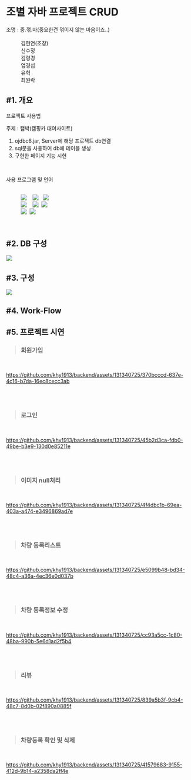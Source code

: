 
<h1>조별 자바 프로젝트 CRUD</h1>
<dl>
  <dt>조명 : 중.꺾.마(중요한건 꺾이지 않는 마음이죠..)</dt> <br>
  <dd>김현연(조장)</dd>
  <dd>신수정</dd>
  <dd>김령경</dd>
  <dd>엄경섭</dd>
  <dd>유혁</dd>
  <dd>최원락</dd>
</dl>

<h2>#1. 개요</h2>
  <p>프로젝트 사용법</p>
  <p>주제 : 캠박<span>(캠핑카 대여사이트)</span></p>
    <ol>
      <li>ojdbc6.jar, Server에 해당 프로젝트 db연결</li>
      <li>sql문을 사용하여 db에 테이블 생성</li>
      <li>구현한 페이지 기능 시현</li>
    </ol>
  <br>

  <p>사용 프로그램 및 언어</p>
  <dl>
    <dt>&nbsp;</dt>
    <dd><img src="https://img.shields.io/badge/Java-007396.svg?&style=for-the-badge&logo=Java&logoColor=white"> &nbsp;&nbsp; <span><img src="https://img.shields.io/badge/JavaScript-F7DF1E.svg?&style=for-the-badge&logo=JavaScript&logoColor=white"></span> &nbsp;&nbsp;<img src="https://img.shields.io/badge/jQuery-0769AD.svg?&style=for-the-badge&logo=jQuery&logoColor=339933"/></dd>
    <dd><img src="https://img.shields.io/badge/HTML5-E34F26.svg?&style=for-the-badge&logo=HTML5&logoColor=white"> &nbsp;&nbsp; <img src="https://img.shields.io/badge/CSS3-1572B6.svg?&style=for-the-badge&logo=CSS3&logoColor=white">&nbsp;&nbsp;<img src="https://img.shields.io/badge/Oracle-F80000.svg?&style=for-the-badge&logo=Oracle&logoColor=white"></dd>
    <dd><img src="https://img.shields.io/badge/Eclipse%20IDE-2C2255.svg?&style=for-the-badge&logo=Eclipse%20IDE&logoColor=white">&nbsp;&nbsp;<img src="https://img.shields.io/badge/Visual%20Studio%20Code-007ACC.svg?&style=for-the-badge&logo=Visual%20Studio%20Code&logoColor=white"></dd>
    
  </dl>

  

<br>

     
<h2>#2. DB 구성</h2>

<img src="https://github.com/khy1913/backend/assets/131340725/8f9061d9-5c33-4901-8f2f-792389e640b8">


<h2>#3. 구성</h2>
<img src="https://github.com/khy1913/backend/assets/131340725/08f9f702-b09d-4e2e-9f13-fda43a3c5954">
  

<h2>#4. Work-Flow</h2>



<h2>#5. 프로젝트 시연</h2>


<blockquote><h3>회원가입</h3></blockquote>
<br>

https://github.com/khy1913/backend/assets/131340725/370bcccd-637e-4c16-b7da-16ec8cecc3ab
  
  <br>
  <br>
<blockquote><h3>로그인</h3></blockquote>
<br>

https://github.com/khy1913/backend/assets/131340725/45b2d3ca-fdb0-49be-b3e9-130d0e85211e

<br>
<br>
<blockquote><h3>이미지 null처리</h3></blockquote>
<br>

https://github.com/khy1913/backend/assets/131340725/4f4dbc1b-69ea-403a-a474-e3496869ad7e

<br>
<br>
<blockquote><h3>차량 등록리스트</h3></blockquote>
<br>

https://github.com/khy1913/backend/assets/131340725/e5099b48-bd34-48c4-a36a-4ec36e0d037b

<br>
<br>
<blockquote><h3>차량 등록정보 수정</h3></blockquote>
<br>

https://github.com/khy1913/backend/assets/131340725/cc93a5cc-1c80-48ba-990b-5e6d1ad2f5b4

<br>
<br>
<blockquote><h3>리뷰</h3></blockquote>
<br>

https://github.com/khy1913/backend/assets/131340725/839a5b3f-9cb4-48c7-8d0b-02f890a0885f

<br>
<br>
<blockquote><h3>차량등록 확인 및 삭제</h3></blockquote>
<br>

https://github.com/khy1913/backend/assets/131340725/41579683-9155-412d-9b14-a2358da2ff4e
